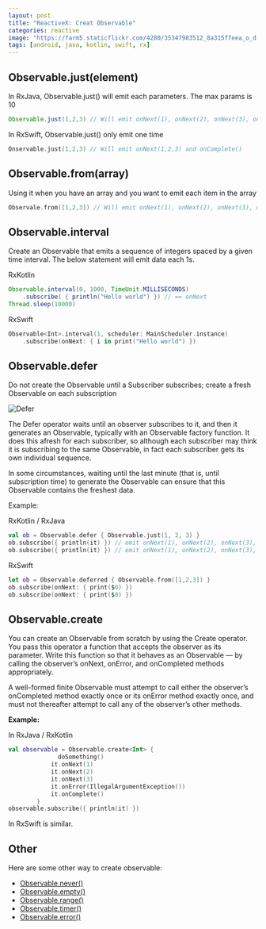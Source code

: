 ```yaml
---
layout: post
title: "ReactiveX: Creat Observable"
categories: reactive
image: "https://farm5.staticflickr.com/4280/35347983512_8a315ffeea_o_d.jpg"
tags: [android, java, kotlin, swift, rx]
---
```


## Observable.just(element)
In RxJava, Observable.just() will emit each parameters. The max params is 10

```java
Observable.just(1,2,3) // Will emit onNext(1), onNext(2), onNext(3), onComplete()
```

In RxSwift, Observable.just() only emit one time

```swift
Onservable.just(1,2,3) // Will emit onNext(1,2,3) and onComplete()
```
<!--more-->
## Observable.from(array)
Using it when you have an array and you want to emit each item in the array

```swift
Observale.from([1,2,3]) // Will emit onNext(1), onNext(2), onNext(3), onComplete()
```

## Observable.interval
Create an Observable that emits a sequence of integers spaced by a given time interval.
The below statement will emit data each 1s.

RxKotlin

```java
Observable.interval(0, 1000, TimeUnit.MILLISECONDS)
	.subscribe( { println("Hello world") }) // == onNext
Thread.sleep(10000)
```

RxSwift

```swift
Observable<Int>.interval(1, scheduler: MainScheduler.instance)
    .subscribe(onNext: { i in print("Hello world") })
```

## Observable.defer
Do not create the Observable until a Subscriber subscribes; create a fresh Observable on each subscription


<img class="post-image" src="http://reactivex.io/documentation/operators/images/defer.c.png" alt="Defer"/>

The Defer operator waits until an observer subscribes to it, and then it generates an Observable, typically with an Observable factory function. It does this afresh for each subscriber, so although each subscriber may think it is subscribing to the same Observable, in fact each subscriber gets its own individual sequence.

In some circumstances, waiting until the last minute (that is, until subscription time) to generate the Observable can ensure that this Observable contains the freshest data.

Example:

RxKotlin / RxJava

```kotlin
val ob = Observable.defer { Observable.just(1, 2, 3) }
ob.subscribe({ println(it) }) // emit onNext(1), onNext(2), onNext(3), onComplete() 
ob.subscribe({ println(it) }) // emit onNext(1), onNext(2), onNext(3), onComplete()
```

RxSwift

```swift
let ob = Observable.deferred { Observable.from([1,2,3]) }
ob.subscribe(onNext: { print($0) })
ob.subscribe(onNext: { print($0) })

```

## Observable.create
You can create an Observable from scratch by using the Create operator. You pass this operator a function that accepts the observer as its parameter. Write this function so that it behaves as an Observable — by calling the observer’s onNext, onError, and onCompleted methods appropriately.

A well-formed finite Observable must attempt to call either the observer’s onCompleted method exactly once or its onError method exactly once, and must not thereafter attempt to call any of the observer’s other methods.

**Example:**

In RxJava / RxKotlin

```kotlin
val observable = Observable.create<Int> {
			  doSomething()
            it.onNext(1)
            it.onNext(2)
            it.onNext(3)
            it.onError(IllegalArgumentException())
            it.onComplete()
        }
observable.subscribe({ println(it) })

```

In RxSwift is similar.


## Other
Here are some other way to create observable:

- [Observable.never()](http://reactivex.io/RxJava/javadoc/rx/Observable.html#never())
- [Observable.empty()](http://reactivex.io/RxJava/javadoc/rx/Observable.html#empty())
- [Observable.range()](http://reactivex.io/RxJava/javadoc/rx/Observable.html#range(int,%20int))
- [Observable.timer()](http://reactivex.io/RxJava/javadoc/rx/Observable.html#timer(long,%20java.util.concurrent.TimeUnit))
- [Observable.error()](http://reactivex.io/RxJava/javadoc/rx/Observable.html#error(java.lang.Throwable))
